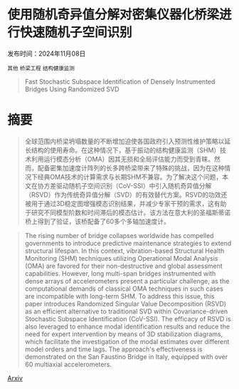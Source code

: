 # 使用随机奇异值分解对密集仪器化桥梁进行快速随机子空间识别

发布时间：2024年11月08日

`其他` `桥梁工程` `结构健康监测`

> Fast Stochastic Subspace Identification of Densely Instrumented Bridges Using Randomized SVD

# 摘要

> 全球范围内桥梁坍塌数量的不断增加迫使各国政府引入预测性维护策略以延长结构的使用寿命。在这种情况下，基于振动的结构健康监测（SHM）技术利用运行模态分析（OMA）因其无损和全局评估能力而受到青睐。然而，配备密集加速度计阵列的长多跨桥梁带来了特殊的挑战，因为在这种情况下经典OMA技术的计算需求与长期SHM不兼容。为了解决这个问题，本文在协方差驱动随机子空间识别（CoV-SSI）中引入随机奇异值分解（RSVD）作为传统奇异值分解（SVD）的有效替代方案。RSVD的功效还被用于通过3D稳定图增强模态识别结果，并减少专家干预的需求，这有助于研究不同模型阶数和时间滞后的模态估计。该方法在意大利的圣福斯蒂诺桥上得到了验证，该桥配备了60多个多轴加速度计。

> The rising number of bridge collapses worldwide has compelled governments to introduce predictive maintenance strategies to extend structural lifespan. In this context, vibration-based Structural Health Monitoring (SHM) techniques utilizing Operational Modal Analysis (OMA) are favored for their non-destructive and global assessment capabilities. However, long multi-span bridges instrumented with dense arrays of accelerometers present a particular challenge, as the computational demands of classical OMA techniques in such cases are incompatible with long-term SHM. To address this issue, this paper introduces Randomized Singular Value Decomposition (RSVD) as an efficient alternative to traditional SVD within Covariance-driven Stochastic Subspace Identification (CoV-SSI). The efficacy of RSVD is also leveraged to enhance modal identification results and reduce the need for expert intervention by means of 3D stabilization diagrams, which facilitate the investigation of the modal estimates over different model orders and time lags. The approach's effectiveness is demonstrated on the San Faustino Bridge in Italy, equipped with over 60 multiaxial accelerometers.

[Arxiv](https://arxiv.org/abs/2411.05510)
